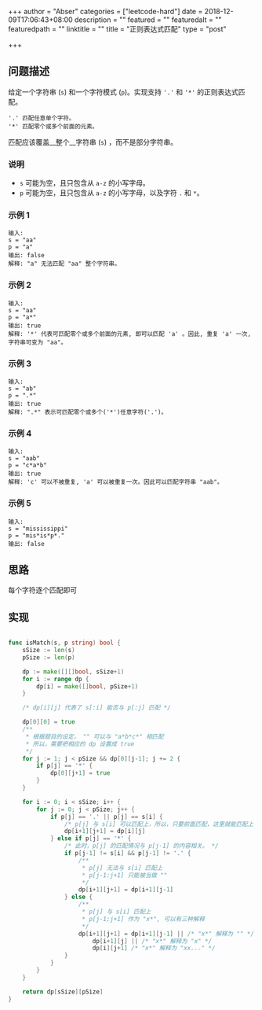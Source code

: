 +++
author = "Abser"
categories = ["leetcode-hard"]
date = 2018-12-09T17:06:43+08:00
description = ""
featured = ""
featuredalt = ""
featuredpath = ""
linktitle = ""
title = "正则表达式匹配"
type = "post"

+++

## 问题描述
给定一个字符串 (`s`) 和一个字符模式 (`p`)。实现支持 `'.'` 和 `'*'` 的正则表达式匹配。
```
'.' 匹配任意单个字符。
'*' 匹配零个或多个前面的元素。
```

匹配应该覆盖__整个__字符串 (`s`) ，而不是部分字符串。

### __说明__

* `s` 可能为空，且只包含从 `a-z` 的小写字母。
* `p` 可能为空，且只包含从 `a-z` 的小写字母，以及字符 `.` 和 `*`。

### __示例 1__
```
输入:
s = "aa"
p = "a"
输出: false
解释: "a" 无法匹配 "aa" 整个字符串。
```

### __示例 2__

```
输入:
s = "aa"
p = "a*"
输出: true
解释: '*' 代表可匹配零个或多个前面的元素, 即可以匹配 'a' 。因此, 重复 'a' 一次, 字符串可变为 "aa"。
```

### __示例 3__
```
输入:
s = "ab"
p = ".*"
输出: true
解释: ".*" 表示可匹配零个或多个('*')任意字符('.')。
```

### __示例 4__
```
输入:
s = "aab"
p = "c*a*b"
输出: true
解释: 'c' 可以不被重复, 'a' 可以被重复一次。因此可以匹配字符串 "aab"。
```

### __示例 5__
```
输入:
s = "mississippi"
p = "mis*is*p*."
输出: false
```

## 思路
每个字符逐个匹配即可

## 实现
```go

func isMatch(s, p string) bool {
	sSize := len(s)
	pSize := len(p)

	dp := make([][]bool, sSize+1)
	for i := range dp {
		dp[i] = make([]bool, pSize+1)
	}

	/* dp[i][j] 代表了 s[:i] 能否与 p[:j] 匹配 */

	dp[0][0] = true
	/**
	 * 根据题目的设定， "" 可以与 "a*b*c*" 相匹配
	 * 所以，需要把相应的 dp 设置成 true
	 */
	for j := 1; j < pSize && dp[0][j-1]; j += 2 {
		if p[j] == '*' {
			dp[0][j+1] = true
		}
	}

	for i := 0; i < sSize; i++ {
		for j := 0; j < pSize; j++ {
			if p[j] == '.' || p[j] == s[i] {
				/* p[j] 与 s[i] 可以匹配上，所以，只要前面匹配，这里就能匹配上 */
				dp[i+1][j+1] = dp[i][j]
			} else if p[j] == '*' {
				/* 此时，p[j] 的匹配情况与 p[j-1] 的内容相关。 */
				if p[j-1] != s[i] && p[j-1] != '.' {
					/**
					 * p[j] 无法与 s[i] 匹配上
					 * p[j-1:j+1] 只能被当做 ""
					 */
					dp[i+1][j+1] = dp[i+1][j-1]
				} else {
					/**
					 * p[j] 与 s[i] 匹配上
					 * p[j-1;j+1] 作为 "x*", 可以有三种解释
					 */
					dp[i+1][j+1] = dp[i+1][j-1] || /* "x*" 解释为 "" */
						dp[i+1][j] || /* "x*" 解释为 "x" */
						dp[i][j+1] /* "x*" 解释为 "xx..." */
				}
			}
		}
	}

	return dp[sSize][pSize]
}

```
### 

